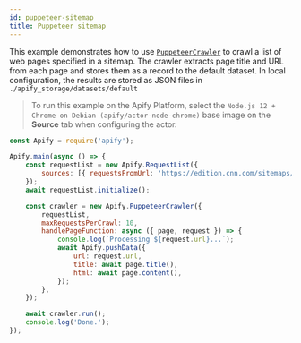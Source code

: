 ```yaml
---
id: puppeteer-sitemap
title: Puppeteer sitemap
---
```


 This example demonstrates how to use [`PuppeteerCrawler`](/docs/api/puppeteer-crawler) to crawl a list of web pages
 specified in a sitemap. The crawler extracts page title and URL from each page
 and stores them as a record to the default dataset.
 In local configuration, the results are stored as JSON files in `./apify_storage/datasets/default`

 > To run this example on the Apify Platform, select the `Node.js 12 + Chrome on Debian (apify/actor-node-chrome)` 
 >base image on the **Source** tab when configuring the actor.


```javascript
const Apify = require('apify');

Apify.main(async () => {
    const requestList = new Apify.RequestList({
        sources: [{ requestsFromUrl: 'https://edition.cnn.com/sitemaps/cnn/news.xml' }],
    });
    await requestList.initialize();

    const crawler = new Apify.PuppeteerCrawler({
        requestList,
        maxRequestsPerCrawl: 10,
        handlePageFunction: async ({ page, request }) => {
            console.log(`Processing ${request.url}...`);
            await Apify.pushData({
                url: request.url,
                title: await page.title(),
                html: await page.content(),
            });
        },
    });

    await crawler.run();
    console.log('Done.');
});
```